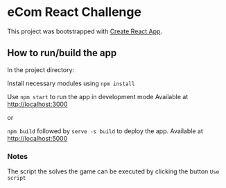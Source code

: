 # eCom React Challenge

This project was bootstrapped with [Create React App](https://github.com/facebook/create-react-app).

## How to run/build the app

In the project directory: 

Install necessary modules using `npm install`

Use `npm start` to run the app in development mode 
Available at [http://localhost:3000](http://localhost:3000)

or

`npm build` followed by `serve -s build` to deploy the app.
Available at [http://localhost:5000](http://localhost:5000)

### Notes
The script the solves the game can be executed by clicking the button `Use script`